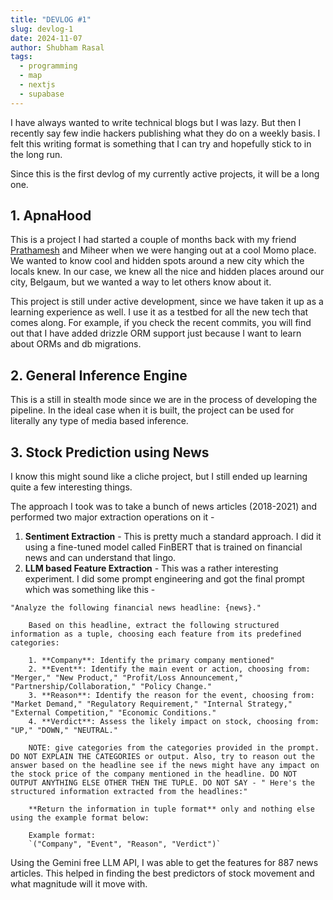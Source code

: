 ```yaml
---
title: "DEVLOG #1"
slug: devlog-1
date: 2024-11-07
author: Shubham Rasal
tags:
  - programming
  - map
  - nextjs
  - supabase
---
```


I have always wanted to write technical blogs but I was lazy. But then I recently say few indie hackers publishing what they do on a weekly basis. I felt this writing format is something that I can try and hopefully stick to in the long run.

Since this is the first devlog of my currently active projects, it will be a long one.

## 1. ApnaHood

This is a project I had started a couple of months back with my friend [Prathamesh](https://x.com/SirdesaiEXE) and Miheer when we were hanging out at a cool Momo place. We wanted to know cool and hidden spots around a new city which the locals knew. In our case, we knew all the nice and hidden places around our city, Belgaum, but we wanted a way to let others know about it. 

This project is still under active development, since we have taken it up as a learning experience as well. I use it as a testbed for all the new tech that comes along. For example, if you check the recent commits, you will find out that I have added drizzle ORM support just because I want to learn about ORMs and db migrations.

## 2. General Inference Engine

This is a still in stealth mode since we are in the process of developing the pipeline. In the ideal case when it is built, the project can be used for literally any type of media based inference.

## 3. Stock Prediction using News

I know this might sound like a cliche project, but I still ended up learning quite a few interesting things.

The approach I took was to take a bunch of news articles (2018-2021) and performed two major extraction operations on it -

1. **Sentiment Extraction** - This is pretty much a standard approach. I did it using a fine-tuned model called FinBERT that is trained on financial news and can understand that lingo.
2. **LLM based Feature Extraction** - This was a rather interesting experiment. I did some prompt engineering and got the final prompt which was something like this - 
```
"Analyze the following financial news headline: {news}."

    Based on this headline, extract the following structured information as a tuple, choosing each feature from its predefined categories:

    1. **Company**: Identify the primary company mentioned"
    2. **Event**: Identify the main event or action, choosing from: "Merger," "New Product," "Profit/Loss Announcement," "Partnership/Collaboration," "Policy Change."
    3. **Reason**: Identify the reason for the event, choosing from: "Market Demand," "Regulatory Requirement," "Internal Strategy," "External Competition," "Economic Conditions."
    4. **Verdict**: Assess the likely impact on stock, choosing from: "UP," "DOWN," "NEUTRAL."

    NOTE: give categories from the categories provided in the prompt. DO NOT EXPLAIN THE CATEGORIES or output. Also, try to reason out the answer based on the headline see if the news might have any impact on the stock price of the company mentioned in the headline. DO NOT OUTPUT ANYTHING ELSE OTHER THEN THE TUPLE. DO NOT SAY - " Here's the structured information extracted from the headlines:"

    **Return the information in tuple format** only and nothing else using the example format below:

    Example format:
    `("Company", "Event", "Reason", "Verdict")`
```

Using the Gemini free LLM API, I was able to get the features for 887 news articles. This helped in finding the best predictors of stock movement and what magnitude will it move with.

